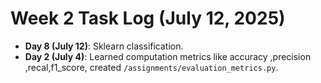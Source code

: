 # Week 2 Task Log (July 12, 2025)

- **Day 8 (July 12)**: Sklearn classification.
- **Day 2 (July 4)**: Learned computation metrics like accuracy ,precision ,recal,f1_score,
 created `/assignments/evaluation_metrics.py`.